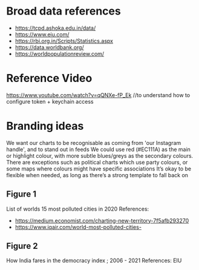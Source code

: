 # Broad data references
 - https://tcpd.ashoka.edu.in/data/
 - https://www.eiu.com/
 - https://rbi.org.in/Scripts/Statistics.aspx
 - https://data.worldbank.org/
 - https://worldpopulationreview.com/

# Reference Video
 https://www.youtube.com/watch?v=qQNXe-fP_Ek //to understand how to configure token + keychain access
# Branding ideas
We want our charts to be recognisable as coming from 'our Instagram handle', and to stand out in feeds
We could use red (#EC111A) as the main or highlight colour, with more subtle blues/greys as the secondary colours. There are exceptions such as political charts which use party colours, or some maps where colours might have specific associations
It’s okay to be flexible when needed, as long as there’s a strong template to fall back on

## Figure 1
List of worlds 15 most polluted cities in 2020
References:
- https://medium.economist.com/charting-new-territory-7f5afb293270
- https://www.iqair.com/world-most-polluted-cities-

## Figure 2
How India fares in the democracy index ; 2006 - 2021
References: EIU

